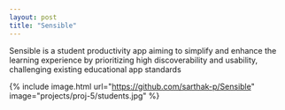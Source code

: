 ```yaml
---
layout: post
title: "Sensible"
---
```


Sensible is a student productivity app aiming to simplify and enhance the learning experience by prioritizing high discoverability and usability, challenging existing educational app standards

{% include image.html url="https://github.com/sarthak-p/Sensible" image="projects/proj-5/students.jpg" %}
